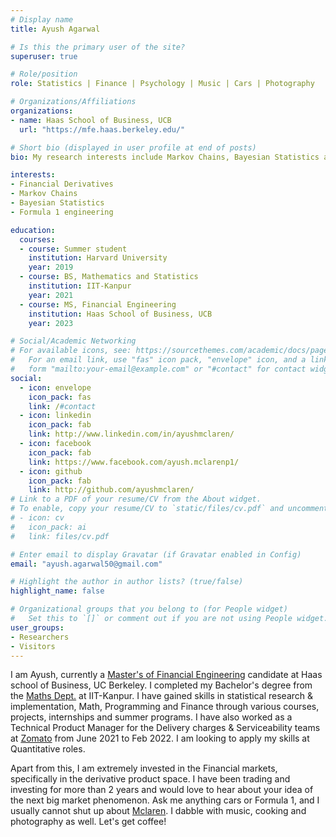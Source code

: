 ```yaml
---
# Display name
title: Ayush Agarwal

# Is this the primary user of the site?
superuser: true

# Role/position
role: Statistics | Finance | Psychology | Music | Cars | Photography

# Organizations/Affiliations
organizations:
- name: Haas School of Business, UCB
  url: "https://mfe.haas.berkeley.edu/"

# Short bio (displayed in user profile at end of posts)
bio: My research interests include Markov Chains, Bayesian Statistics and Time series.

interests:
- Financial Derivatives  
- Markov Chains  
- Bayesian Statistics  
- Formula 1 engineering 

education:
  courses:
  - course: Summer student
    institution: Harvard University
    year: 2019
  - course: BS, Mathematics and Statistics
    institution: IIT-Kanpur
    year: 2021
  - course: MS, Financial Engineering
    institution: Haas School of Business, UCB
    year: 2023

# Social/Academic Networking
# For available icons, see: https://sourcethemes.com/academic/docs/page-builder/#icons
#   For an email link, use "fas" icon pack, "envelope" icon, and a link in the
#   form "mailto:your-email@example.com" or "#contact" for contact widget.
social:
  - icon: envelope
    icon_pack: fas
    link: /#contact
  - icon: linkedin
    icon_pack: fab
    link: http://www.linkedin.com/in/ayushmclaren/
  - icon: facebook
    icon_pack: fab
    link: https://www.facebook.com/ayush.mclarenp1/
  - icon: github
    icon_pack: fab
    link: http://github.com/ayushmclaren/
# Link to a PDF of your resume/CV from the About widget.
# To enable, copy your resume/CV to `static/files/cv.pdf` and uncomment the lines below.
# - icon: cv
#   icon_pack: ai
#   link: files/cv.pdf

# Enter email to display Gravatar (if Gravatar enabled in Config)
email: "ayush.agarwal50@gmail.com"

# Highlight the author in author lists? (true/false)
highlight_name: false

# Organizational groups that you belong to (for People widget)
#   Set this to `[]` or comment out if you are not using People widget.
user_groups:
- Researchers
- Visitors
---
```

I am Ayush, currently a [Master's of Financial Engineering](https://mfe.haas.berkeley.edu/) candidate at Haas school of Business, UC Berkeley. I completed my Bachelor's degree from the [Maths Dept.](https://www.iitk.ac.in/math/) at IIT-Kanpur. I have gained skills in statistical research & implementation, Math, Programming and Finance through various courses, projects, internships and summer programs. I have also worked as a Technical Product Manager for the Delivery charges & Serviceability teams at [Zomato](https://www.zomato.com/) from June 2021 to Feb 2022. I am looking to apply my skills at Quantitative roles.

Apart from this, I am extremely invested in the Financial markets, specifically in the derivative product space. I have been trading and investing for more than 2 years and would love to hear about your idea of the next big market phenomenon. Ask me anything cars or Formula 1, and I usually cannot shut up about [Mclaren](http://cars.mclaren.com/). I dabble with music, cooking and photography as well. Let's get coffee!